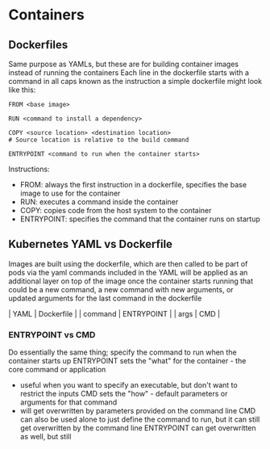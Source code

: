 # Containers

## Dockerfiles
Same purpose as YAMLs, but these are for building container images instead of running the containers
Each line in the dockerfile starts with a command in all caps known as the instruction
a simple dockerfile might look like this:
```
FROM <base image>

RUN <command to install a dependency>

COPY <source location> <destination location>
# Source location is relative to the build command

ENTRYPOINT <command to run when the container starts>
```

Instructions:
- FROM: always the first instruction in a dockerfile, specifies the base image to use for the container
- RUN: executes a command inside the container
- COPY: copies code from the host system to the container
- ENTRYPOINT: specifies the command that the container runs on startup

## Kubernetes YAML vs Dockerfile
Images are built using the dockerfile, which are then called to be part of pods via the yaml
commands included in the YAML will be applied as an additional layer on top of the image once the container starts running
that could be a new command, a new command with new arguments, or updated arguments for the last command in the dockerfile

| YAML | Dockerfile |
| command | ENTRYPOINT |
| args | CMD |
### ENTRYPOINT vs CMD
Do essentially the same thing; specify the command to run when the container starts up
ENTRYPOINT sets the "what" for the container - the core command or application
- useful when you want to specify an executable, but don't want to restrict the inputs
CMD sets the "how" - default parameters or arguments for that command
- will get overwritten by parameters provided on the command line
CMD can also be used alone to just define the command to run, but it can still get overwritten by the command line
ENTRYPOINT can get overwritten as well, but still


